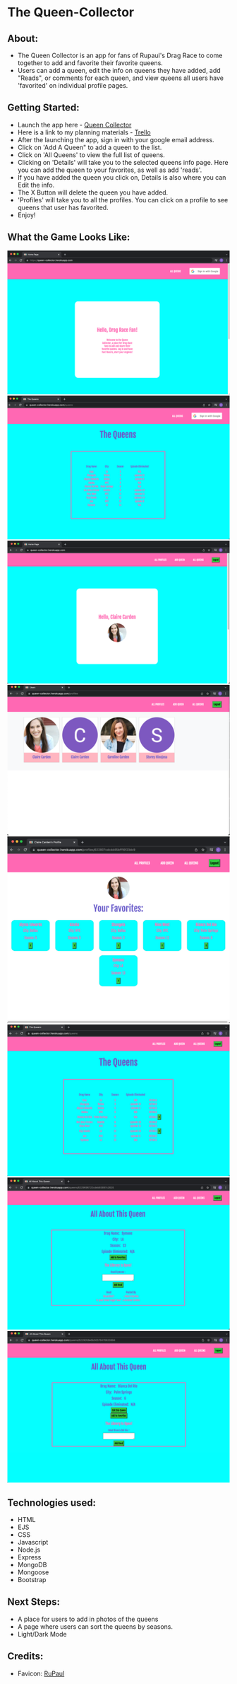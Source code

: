 # The Queen-Collector

## About:
  - The Queen Collector is an app for fans of Rupaul's Drag Race to come together to add and favorite their favorite queens. 
  - Users can add a queen, edit the info on queens they have added, add "Reads", or comments for each queen, and view queens all users have 'favorited' on individual profile pages.


## Getting Started:
- Launch the app here -
  <a href="https://queen-collector.herokuapp.com">Queen Collector</a>
- Here is a link to my planning materials - 
  <a href="https://trello.com/b/CI9ehJaH/drag-queen-collector">Trello</a>
- After the launching the app, sign in with your google email address.
- Click on 'Add A Queen" to add a queen to the list.
- Click on 'All Queens' to view the full list of queens. 
- Clicking on 'Details' will take you to the selected queens info page. Here you can add the queen to your favorites, as well as add 'reads'.
- If you have added the queen you click on, Details is also where you can Edit the info.
- The X Button will delete the queen you have added.
- 'Profiles' will take you to all the profiles. You can click on a profile to see queens that user has favorited.
- Enjoy!

## What the Game Looks Like:
![HomePage](/public/assets/home-page.png)
![UserQueenIndex](/public/assets/user-queen-index.png)
![SignInPage](/public/assets/sign-in-page.png)
![ProfilesPage](public/assets/users-page.png)
![IndividualProfile](/public/assets/profile-page.png)
![QueenIndex](public/assets/profile-queen-index.png)
![AboutQueen](public/assets/about-queen.png)
![EditQueen](public/assets/about-queen-edit.png)

## Technologies used:
- HTML
- EJS
- CSS
- Javascript
- Node.js
- Express
- MongoDB
- Mongoose
- Bootstrap

## Next Steps:
- A place for users to add in photos of the queens
- A page where users can sort the queens by seasons.
- Light/Dark Mode

## Credits:
- Favicon: [RuPaul](https://images.app.goo.gl/xruNuLnjJWt5527P6)